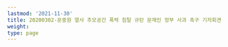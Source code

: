 ```yaml
---
lastmod: '2021-11-30'
title: 20200302-문중원 열사 추모공간 폭력 침탈 규탄 문재인 정부 사과 촉구 기자회견
weight: 
type: page
---
```

